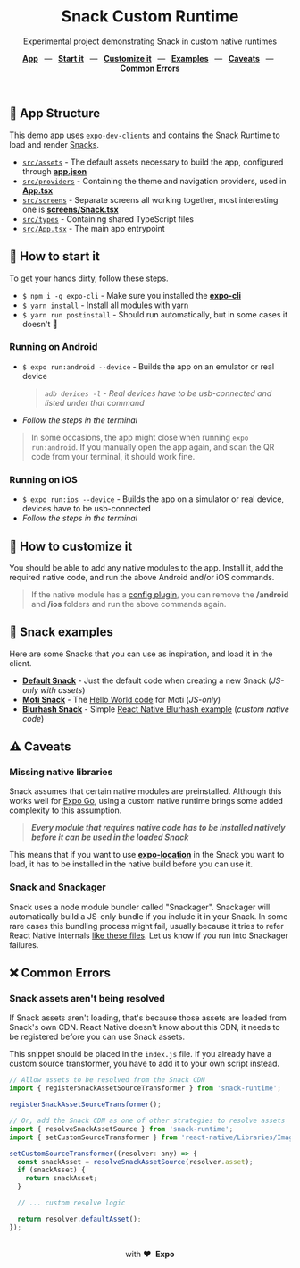 <div align="center">
  <h1>Snack Custom Runtime</h1>
  <p>Experimental project demonstrating Snack in custom native runtimes</p>
  <p>
    <a href="https://github.com/byCedric/snack-custom-runtime#-app-structure"><b>App</b></a>
    &ensp;&mdash;&ensp;
    <a href="https://github.com/byCedric/snack-custom-runtime#-how-to-start-it"><b>Start it</b></a>
    &ensp;&mdash;&ensp;
    <a href="https://github.com/byCedric/snack-custom-runtime#-how-to-customize-it"><b>Customize it</b></a>
    &ensp;&mdash;&ensp;
    <a href="https://github.com/byCedric/snack-custom-runtime#-snack-examples"><b>Examples</b></a>
    &ensp;&mdash;&ensp;
    <a href="https://github.com/byCedric/snack-custom-runtime#%EF%B8%8F-caveats"><b>Caveats</b></a>
    &ensp;&mdash;&ensp;
    <a href="https://github.com/byCedric/snack-custom-runtime#-common-errors"><b>Common Errors</b></a>
  </p>
  <br/>
</div>

## 📁 App Structure

This demo app uses [`expo-dev-clients`](https://docs.expo.dev/clients/introduction/) and contains the Snack Runtime to load and render [Snacks](https://snack.expo.dev).

- [`src/assets`](./src/assets) - The default assets necessary to build the app, configured through **[app.json](./app.json)**
- [`src/providers`](./src/providers) - Containing the theme and navigation providers, used in **[App.tsx](./src/App.tsx)**
- [`src/screens`](./src/screens) - Separate screens all working together, most interesting one is **[screens/Snack.tsx](./src/screens/Snack.tsx)**
- [`src/types`](./src/types) - Containing shared TypeScript files
- [`src/App.tsx`](./src/App.tsx) - The main app entrypoint

## 🚀 How to start it

To get your hands dirty, follow these steps.

- `$ npm i -g expo-cli` - Make sure you installed the [**expo-cli**](https://docs.expo.dev/workflow/expo-cli/)
- `$ yarn install` - Install all modules with yarn
- `$ yarn run postinstall` - Should run automatically, but in some cases it doesn't 🤷

### Running on Android

- `$ expo run:android --device` - Builds the app on an emulator or real device
  > _`adb devices -l` - Real devices have to be usb-connected and listed under that command_
- _Follow the steps in the terminal_

> In some occasions, the app might close when running `expo run:android`. If you manually open the app again, and scan the QR code from your terminal, it should work fine.

### Running on iOS

- `$ expo run:ios --device` - Builds the app on a simulator or real device, devices have to be usb-connected
- _Follow the steps in the terminal_

## 👷 How to customize it

You should be able to add any native modules to the app. Install it, add the required native code, and run the above Android and/or iOS commands.

> If the native module has a [config plugin](https://docs.expo.dev/guides/config-plugins/), you can remove the **/android** and **/ios** folders and run the above commands again.

## 🍿 Snack examples

Here are some Snacks that you can use as inspiration, and load it in the client.

- [**Default Snack**](https://snack.expo.dev/@bycedric/snack-example-default) - Just the default code when creating a new Snack (_JS-only with assets_)
- [**Moti Snack**](https://snack.expo.dev/@bycedric/snack-example-moti) - The [Hello World code](https://moti.fyi/examples/hello-world) for Moti (_JS-only_)
- [**Blurhash Snack**](https://snack.expo.dev/@bycedric/snack-example-blurhash) - Simple [React Native Blurhash example](https://github.com/mrousavy/react-native-blurhash) (_custom native code_)

## ⚠️ Caveats

### Missing native libraries

Snack assumes that certain native modules are preinstalled. Although this works well for [Expo Go](https://docs.expo.dev/guides/sharing-preview-releases/#expo-go), using a custom native runtime brings some added complexity to this assumption.

> _**Every module that requires native code has to be installed natively before it can be used in the loaded Snack**_

This means that if you want to use [**expo-location**](https://docs.expo.dev/versions/latest/sdk/location/) in the Snack you want to load, it has to be installed in the native build before you can use it.

### Snack and Snackager

Snack uses a node module bundler called "Snackager". Snackager will automatically build a JS-only bundle if you include it in your Snack. In some rare cases this bundling process might fail, usually because it tries to refer React Native internals [like these files](https://github.com/expo/snack/blob/main/snackager/src/bundler/externals.ts#L23-L28). Let us know if you run into Snackager failures.

## ❌ Common Errors

### Snack assets aren't being resolved

If Snack assets aren't loading, that's because those assets are loaded from Snack's own CDN. React Native doesn't know about this CDN, it needs to be registered before you can use Snack assets.

This snippet should be placed in the `index.js` file. If you already have a custom source transformer, you have to add it to your own script instead.

```js
// Allow assets to be resolved from the Snack CDN
import { registerSnackAssetSourceTransformer } from 'snack-runtime';

registerSnackAssetSourceTransformer();

// Or, add the Snack CDN as one of other strategies to resolve assets
import { resolveSnackAssetSource } from 'snack-runtime';
import { setCustomSourceTransformer } from 'react-native/Libraries/Image/resolveAssetSource';

setCustomSourceTransformer((resolver: any) => {
  const snackAsset = resolveSnackAssetSource(resolver.asset);
  if (snackAsset) {
    return snackAsset;
  }

  // ... custom resolve logic

  return resolver.defaultAsset();
});
```

<div align="center">
  <br />
  with&nbsp;❤️&nbsp;&nbsp;<strong>Expo</strong>
  <br />
</div>
